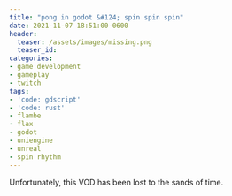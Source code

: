 ```yaml
---
title: "pong in godot &#124; spin spin spin"
date: 2021-11-07 18:51:00-0600
header:
  teaser: /assets/images/missing.png
  teaser_id:
categories:
- game development
- gameplay
- twitch
tags:
- 'code: gdscript'
- 'code: rust'
- flambe
- flax
- godot
- uniengine
- unreal
- spin rhythm
---
```

Unfortunately, this VOD has been lost to the sands of time.
